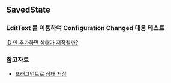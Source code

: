 ## SavedState

### EditText 를 이용하여 Configuration Changed 대응 테스트
[ID 만 추가하면 상태가 저장될까?](https://developer.android.com/guide/fragments/saving-state#view)

### 참고자료
- [프래그먼트로 상태 저장](https://developer.android.com/guide/fragments/saving-state#view)
